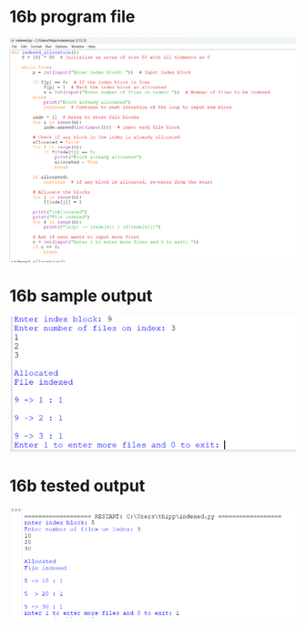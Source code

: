 # 16b program file
![program file](program.png)

# 16b sample output
![sample output](sampleoutput.png)

# 16b tested output
![tested output](testedoutput.png)
